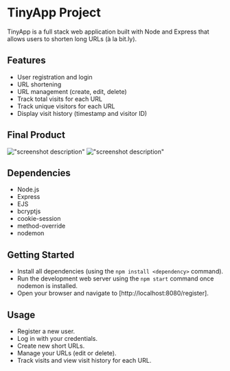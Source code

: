# TinyApp Project

TinyApp is a full stack web application built with Node and Express that allows users to shorten long URLs (à la bit.ly).

## Features

 - User registration and login
 - URL shortening
 - URL management (create, edit, delete)
 - Track total visits for each URL
 - Track unique visitors for each URL
 - Display visit history (timestamp and visitor ID)

## Final Product

!["screenshot description"](#)
!["screenshot description"](#)

## Dependencies

 - Node.js
 - Express
 - EJS
 - bcryptjs
 - cookie-session
 - method-override
 - nodemon

## Getting Started

- Install all dependencies (using the `npm install <dependency>` command).
- Run the development web server using the `npm start` command once nodemon is installed.
- Open your browser and navigate to [http://localhost:8080/register].

## Usage

 - Register a new user.
 - Log in with your credentials.
 - Create new short URLs.
 - Manage your URLs (edit or delete).
 - Track visits and view visit history for each URL.